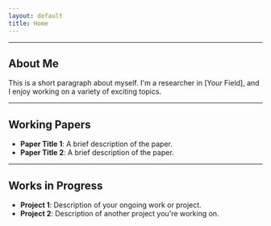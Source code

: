 ```yaml
---
layout: default
title: Home
---
```

* * *
## About Me
This is a short paragraph about myself. I'm a researcher in [Your Field], and I enjoy working on a variety of exciting topics.
* * *
## Working Papers
- **Paper Title 1**: A brief description of the paper.
- **Paper Title 2**: A brief description of the paper.
* * *
## Works in Progress
- **Project 1**: Description of your ongoing work or project.
- **Project 2**: Description of another project you're working on.
